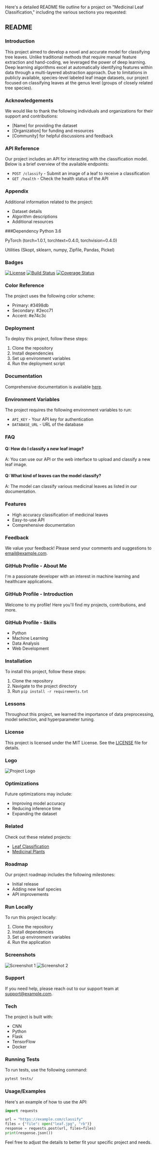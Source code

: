 Here's a detailed README file outline for a project on "Medicinal Leaf Classification," including the various sections you requested:

## README

### Introduction
This project aimed to develop a novel and accurate model for classifying tree leaves.  Unlike traditional methods that require manual feature extraction and hand-coding, we leveraged the power of deep learning. Deep learning algorithms excel at automatically identifying features within data through a multi-layered abstraction approach. Due to limitations in publicly available, species-level labeled leaf image datasets, our project focused on classifying leaves at the genus level (groups of closely related tree species).

### Acknowledgements
We would like to thank the following individuals and organizations for their support and contributions:
- [Name] for providing the dataset
- [Organization] for funding and resources
- [Community] for helpful discussions and feedback

### API Reference
Our project includes an API for interacting with the classification model. Below is a brief overview of the available endpoints:
- `POST /classify` - Submit an image of a leaf to receive a classification
- `GET /health` - Check the health status of the API

### Appendix
Additional information related to the project:
- Dataset details
- Algorithm descriptions
- Additional resources

###Dependency
Python 3.6

PyTorch (torch=1.0.1, torchtext=0.4.0, torchvision=0.4.0)

Utilities (Skopt, sklearn, numpy, Zipfile, Pandas, Pickel)



### Badges
[![License](https://img.shields.io/badge/license-MIT-green)](./LICENSE)
[![Build Status](https://img.shields.io/travis/com/username/repository.svg)](https://travis-ci.com/username/repository)
[![Coverage Status](https://img.shields.io/codecov/c/github/username/repository.svg)](https://codecov.io/gh/username/repository)

### Color Reference
The project uses the following color scheme:
- Primary: #3498db
- Secondary: #2ecc71
- Accent: #e74c3c



### Deployment
To deploy this project, follow these steps:
1. Clone the repository
2. Install dependencies
3. Set up environment variables
4. Run the deployment script

### Documentation
Comprehensive documentation is available [here](https://example.com/documentation).

### Environment Variables
The project requires the following environment variables to run:
- `API_KEY` - Your API key for authentication
- `DATABASE_URL` - URL of the database

### FAQ
#### Q: How do I classify a new leaf image?
A: You can use our API or the web interface to upload and classify a new leaf image.

#### Q: What kind of leaves can the model classify?
A: The model can classify various medicinal leaves as listed in our documentation.

### Features
- High accuracy classification of medicinal leaves
- Easy-to-use API
- Comprehensive documentation

### Feedback
We value your feedback! Please send your comments and suggestions to [email@example.com](mailto:email@example.com).

### GitHub Profile - About Me
I'm a passionate developer with an interest in machine learning and healthcare applications. 

### GitHub Profile - Introduction
Welcome to my profile! Here you'll find my projects, contributions, and more.


### GitHub Profile - Skills
- Python
- Machine Learning
- Data Analysis
- Web Development

### Installation
To install this project, follow these steps:
1. Clone the repository
2. Navigate to the project directory
3. Run `pip install -r requirements.txt`

### Lessons
Throughout this project, we learned the importance of data preprocessing, model selection, and hyperparameter tuning.

### License
This project is licensed under the MIT License. See the [LICENSE](./LICENSE) file for details.

### Logo
![Project Logo](./logo.png)

### Optimizations
Future optimizations may include:
- Improving model accuracy
- Reducing inference time
- Expanding the dataset

### Related
Check out these related projects:
- [Leaf Classification](https://github.com/username/leaf-classification)
- [Medicinal Plants](https://github.com/username/medicinal-plants)

### Roadmap
Our project roadmap includes the following milestones:
- Initial release
- Adding new leaf species
- API improvements

### Run Locally
To run this project locally:
1. Clone the repository
2. Install dependencies
3. Set up environment variables
4. Run the application

### Screenshots
![Screenshot 1](./screenshots/screenshot1.png)
![Screenshot 2](./screenshots/screenshot2.png)

### Support
If you need help, please reach out to our support team at [support@example.com](mailto:support@example.com).

### Tech
The project is built with:
- CNN
- Python
- Flask
- TensorFlow
- Docker

### Running Tests
To run tests, use the following command:
```sh
pytest tests/
```

### Usage/Examples
Here's an example of how to use the API:
```python
import requests

url = "https://example.com/classify"
files = {"file": open("leaf.jpg", "rb")}
response = requests.post(url, files=files)
print(response.json())
```



Feel free to adjust the details to better fit your specific project and needs.

